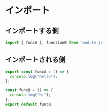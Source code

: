 # インポート

## インポートする側

```js
import { funcA }, functionB from "module.js
```

## インポートされる側

```js
export const funcA = () => {
  console.log("hello");
};

const funcB = () => {
  console.log("hi");
};
export default funcB;
```
